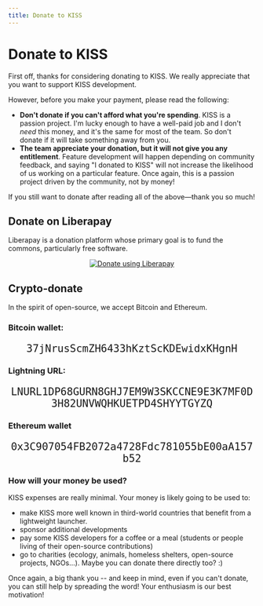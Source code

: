 ```yaml
---
title: Donate to KISS
---
```


# Donate to KISS

First off, thanks for considering donating to KISS.
We really appreciate that you want to support KISS development.

However, before you make your payment, please read the following:

- **Don't donate if you can't afford what you're spending**. KISS is a passion project. I'm lucky enough to have a well-paid job and I don't _need_ this money, and it's the same for most of the team. So don't donate if it will take something away from you.
- **The team appreciate your donation, but it will not give you any entitlement**. Feature development will happen depending on community feedback, and saying "I donated to KISS" will not increase the likelihood of us working on a particular feature. Once again, this is a passion project driven by the community, not by money!

If you still want to donate after reading all of the above&mdash;thank you so much!

## Donate on Liberapay

Liberapay is a donation platform whose primary goal is to fund the commons, particularly free software.

<p style="text-align:center">
<script src="https://liberapay.com/KISS/widgets/button.js"></script>
<noscript><a href="https://liberapay.com/KISS/donate"><img alt="Donate using Liberapay" src="https://liberapay.com/assets/widgets/donate.svg"></a></noscript>
</p>

## Crypto-donate

In the spirit of open-source, we accept Bitcoin and Ethereum.

### Bitcoin wallet:

<p style="text-align:center; font-size: 1.5em"><tt>37jNrusScmZH6433hKztScKDEwidxKHgnH</tt></p>

### Lightning URL:

<p style="text-align:center; font-size: 1.5em"><tt>LNURL1DP68GURN8GHJ7EM9W3SKCCNE9E3K7MF0D3H82UNVWQHKUETPD4SHYYTGYZQ</tt></p>

### Ethereum wallet

<p style="text-align:center; font-size: 1.5em"><tt>0x3C907054FB2072a4728Fdc781055bE00aA157b52</tt></p>

### How will your money be used?

KISS expenses are really minimal. Your money is likely going to be used to:

- make KISS more well known in third-world countries that benefit from a lightweight launcher.
- sponsor additional developments
- pay some KISS developers for a coffee or a meal (students or people living of their open-source contributions)
- go to charities (ecology, animals, homeless shelters, open-source projects, NGOs...). Maybe you can donate there directly too? :)

Once again, a big thank you -- and keep in mind, even if you can't donate, you can still help by spreading the word! Your enthusiasm is our best motivation!
